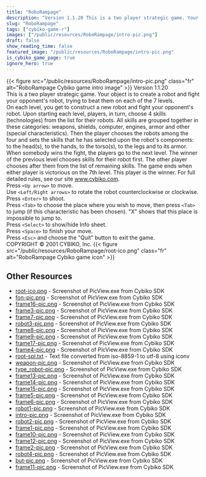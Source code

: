 ```yaml
---
title: "RoboRampage"
description: "Version 1.1.20 This is a two player strategic game. Your object is to create a robot and fight your opponent's robot, trying to beat them on each of the 7 levels. On each level, you get to construct a new robot and fight your opponent's robot. Upon starting each level, players,..."
slug: "RoboRampage"
tags: ["cybiko-game-r"]
images: ["/public/resources/RoboRampage/intro-pic.png"]
draft: false
show_reading_time: false
featured_image: "/public/resources/RoboRampage/intro-pic.png"
is_cybiko_game_page: true
ignore_hero: true
---
```

{{< figure src="/public/resources/RoboRampage/intro-pic.png" class="fr" alt="RoboRampage Cybiko game intro image" >}}
Version 1.1.20 \
This is a two player strategic game. Your object is to create a robot and fight your opponent's robot, trying to beat them on each of the 7 levels. \
On each level, you get to construct a new robot and fight your opponent's robot. Upon starting each level, players, in turn, choose 4 skills (technologies) from the list for their robots. All skills are grouped together in these categories: weapons, shields, computer, engines, armor and other (special characteristics). Then the player chooses the robots among the four and sets the skills that he has selected upon the robot's components: to the head(s), to the hands, to the torso(s), to the legs and to its armor. When somebody wins the fight, the players go to the next level. The winner of the previous level chooses skills for their robot first. The other player chooses after them from the list of remaining skills. The game ends when either player is victorious on the 7th level. This player is the winner. For full detailed rules, see our site www.cybiko.com. \
Press `<Up arrow>`  to move. \
Use `<Left/Right arrows>`  to rotate the robot counterclockwise or clockwise. \
Press `<Enter>`  to shoot. \
Press `<Tab>`  to choose the place where you wish to move, then press `<Tab>`  to jump (if this characteristic has been chosen).  "X" shows that this place is impossible to jump to. \
Press `<Select>`  to show/hide Info sheet. \
Press `<Space>`  to finish your move. \
Press `<Esc>`  and choose the "Quit" button to exit the game. \
COPYRIGHT © 2001 CYBIKO, Inc. {{< figure src="/public/resources/RoboRampage/root-ico.png" class="fr" alt="RoboRampage Cybiko game icon" >}}

## Other Resources
* [root-ico.png](/public/resources/RoboRampage/root-ico.png) - Screenshot of PicView.exe from Cybiko SDK
* [fon-pic.png](/public/resources/RoboRampage/fon-pic.png) - Screenshot of PicView.exe from Cybiko SDK
* [frame16-pic.png](/public/resources/RoboRampage/frame16-pic.png) - Screenshot of PicView.exe from Cybiko SDK
* [frame3-pic.png](/public/resources/RoboRampage/frame3-pic.png) - Screenshot of PicView.exe from Cybiko SDK
* [frame7-pic.png](/public/resources/RoboRampage/frame7-pic.png) - Screenshot of PicView.exe from Cybiko SDK
* [robot3-pic.png](/public/resources/RoboRampage/robot3-pic.png) - Screenshot of PicView.exe from Cybiko SDK
* [frame8-pic.png](/public/resources/RoboRampage/frame8-pic.png) - Screenshot of PicView.exe from Cybiko SDK
* [frame9-pic.png](/public/resources/RoboRampage/frame9-pic.png) - Screenshot of PicView.exe from Cybiko SDK
* [frame17-pic.png](/public/resources/RoboRampage/frame17-pic.png) - Screenshot of PicView.exe from Cybiko SDK
* [frame4-pic.png](/public/resources/RoboRampage/frame4-pic.png) - Screenshot of PicView.exe from Cybiko SDK
* [root-spl.txt](/public/resources/RoboRampage/root-spl.txt) - Text file converted from iso-8859-1 to utf-8 using iconv
* [weapon-pic.png](/public/resources/RoboRampage/weapon-pic.png) - Screenshot of PicView.exe from Cybiko SDK
* [type_robot-pic.png](/public/resources/RoboRampage/type_robot-pic.png) - Screenshot of PicView.exe from Cybiko SDK
* [frame13-pic.png](/public/resources/RoboRampage/frame13-pic.png) - Screenshot of PicView.exe from Cybiko SDK
* [frame14-pic.png](/public/resources/RoboRampage/frame14-pic.png) - Screenshot of PicView.exe from Cybiko SDK
* [frame15-pic.png](/public/resources/RoboRampage/frame15-pic.png) - Screenshot of PicView.exe from Cybiko SDK
* [frame5-pic.png](/public/resources/RoboRampage/frame5-pic.png) - Screenshot of PicView.exe from Cybiko SDK
* [frame6-pic.png](/public/resources/RoboRampage/frame6-pic.png) - Screenshot of PicView.exe from Cybiko SDK
* [robot1-pic.png](/public/resources/RoboRampage/robot1-pic.png) - Screenshot of PicView.exe from Cybiko SDK
* [intro-pic.png](/public/resources/RoboRampage/intro-pic.png) - Screenshot of PicView.exe from Cybiko SDK
* [robot2-pic.png](/public/resources/RoboRampage/robot2-pic.png) - Screenshot of PicView.exe from Cybiko SDK
* [frame1-pic.png](/public/resources/RoboRampage/frame1-pic.png) - Screenshot of PicView.exe from Cybiko SDK
* [frame10-pic.png](/public/resources/RoboRampage/frame10-pic.png) - Screenshot of PicView.exe from Cybiko SDK
* [frame12-pic.png](/public/resources/RoboRampage/frame12-pic.png) - Screenshot of PicView.exe from Cybiko SDK
* [frame2-pic.png](/public/resources/RoboRampage/frame2-pic.png) - Screenshot of PicView.exe from Cybiko SDK
* [robot4-pic.png](/public/resources/RoboRampage/robot4-pic.png) - Screenshot of PicView.exe from Cybiko SDK
* [but-pic.png](/public/resources/RoboRampage/but-pic.png) - Screenshot of PicView.exe from Cybiko SDK
* [frame11-pic.png](/public/resources/RoboRampage/frame11-pic.png) - Screenshot of PicView.exe from Cybiko SDK
